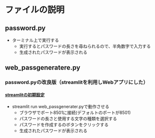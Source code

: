 # ファイルの説明

## password.py
- ターミナル上で実行する
    - 実行するとパスワードの長さを尋ねられるので、半角数字で入力する
    - 生成されたパスワードが表示される

## web_passgeneratere.py
### password.pyの改良版（streamlitを利用しWebアプリにした）
#### [streamlitの初期設定](https://docs.streamlit.io/library/get-started/installation#install-streamlit-on-macoslinux)
- streamlit run web_passgenerater.pyで動作させる
    - ブラウザでポート8501に接続(デフォルトのポートが8501)
    - パスワードの長さと使用する文字の種類を選択する
    - パスワードを作成するのボタンをクリックする
    - 生成されたパスワードが表示される
